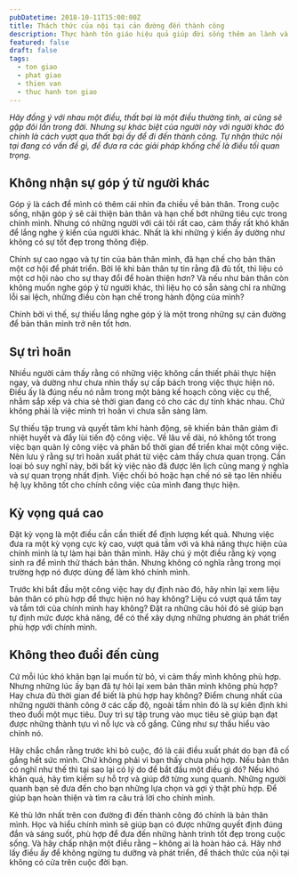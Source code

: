 ```yaml
---
pubDatetime: 2018-10-11T15:00:00Z
title: Thách thức của nội tại cản đường đến thành công
description: Thực hành tôn giáo hiệu quả giúp đời sống thêm an lành và hạnh phúc, giác ngộ nhiều điều hữu ích để đem lại năng lượng tích cực cho bản thân, và giá trị đẹp cho cộng đồng.
featured: false
draft: false
tags:
  - ton giao
  - phat giao
  - thien van
  - thuc hanh ton giao
---
```


_Hãy đồng ý với nhau một điều, thất bại là một điều thường tình, ai cũng sẽ gặp đôi lần trong đời. Nhưng sự khác biệt của người này với người khác đó chính là cách vượt qua thất bại ấy để đi đến thành công. Tự nhận thức nội tại đang có vấn đề gì, để đưa ra các giải pháp khống chế là điều tối quan trọng._

## Không nhận sự góp ý từ người khác

Góp ý là cách để mình có thêm cái nhìn đa chiều về bản thân. Trong cuộc sống, nhận góp ý sẽ cải thiện bản thân và hạn chế bớt những tiêu cực trong chính mình. Nhưng có những người với cái tôi rất cao, cảm thấy rất khó khăn để lắng nghe ý kiến của người khác. Nhất là khi những ý kiến ấy dường như không có sự tốt đẹp trong thông điệp.

Chính sự cao ngạo và tự tin của bản thân mình, đã hạn chế cho bản thân một cơ hội để phát triển. Bởi lẽ khi bản thân tự tin rằng đã đủ tốt, thì liệu có một cơ hội nào cho sự thay đổi để hoàn thiện hơn? Và nếu như bản thân còn không muốn nghe góp ý từ người khác, thì liệu họ có sẵn sàng chỉ ra những lỗi sai lệch, những điều còn hạn chế trong hành động của mình?

Chính bởi vì thế, sự thiếu lắng nghe góp ý là một trong những sự cản đường để bản thân mình trở nên tốt hơn.

## Sự trì hoãn

Nhiều người cảm thấy rằng có những việc không cần thiết phải thực hiện ngay, và dường như chưa nhìn thấy sự cấp bách trong việc thực hiện nó. Điều ấy là đúng nếu nó nằm trong một bảng kế hoạch công việc cụ thể, nhằm sắp xếp và chia sẻ thời gian đang có cho các dự tính khác nhau. Chứ không phải là việc mình trì hoãn vì chưa sẵn sàng làm.

Sự thiếu tập trung và quyết tâm khi hành động, sẽ khiến bản thân giảm đi nhiệt huyết và đẩy lùi tiến độ công việc. Về lâu về dài, nó không tốt trong việc bạn quản lý công việc và phân bổ thời gian để triển khai một công việc. Nên lưu ý rằng sự trì hoãn xuất phát từ việc cảm thấy chưa quan trọng. Cần loại bỏ suy nghĩ này, bởi bất kỳ việc nào đã được lên lịch cũng mang ý nghĩa và sự quan trọng nhất định. Việc chối bỏ hoặc hạn chế nó sẽ tạo lên nhiều hệ lụy không tốt cho chính công việc của mình đang thực hiện.

## Kỳ vọng quá cao

Đặt kỳ vọng là một điều cần cần thiết để định lượng kết quả. Nhưng việc đưa ra một kỳ vọng cực kỳ cao, vượt quá tầm với và khả năng thực hiện của chính mình là tự làm hại bản thân mình. Hãy chú ý một điều rằng kỳ vọng sinh ra để mình thử thách bản thân. Nhưng không có nghĩa rằng trong mọi trường hợp nó được dùng để làm khó chính mình.

Trước khi bắt đầu một công việc hay dự định nào đó, hãy nhìn lại xem liệu bản thân có phù hợp để thực hiện nó hay không? Liệu có vượt quá tầm tay và tầm tới của chính mình hay không? Đặt ra những câu hỏi đó sẽ giúp bạn tự định mức được khả năng, để có thể xây dựng những phương án phát triển phù hợp với chính mình.

## Không theo đuổi đến cùng

Cứ mỗi lúc khó khăn bạn lại muốn từ bỏ, vì cảm thấy mình không phù hợp. Nhưng những lúc ấy bạn đã tự hỏi lại xem bản thân mình không phù hợp? Hay chưa đủ thời gian để biết là phù hợp hay không? Điểm chung nhất của những người thành công ở các cấp độ, ngoài tầm nhìn đó là sự kiên định khi theo đuổi một mục tiêu. Duy trì sự tập trung vào mục tiêu sẽ giúp bạn đạt được những thành tựu vì nỗ lực và cố gắng. Cũng như sự thấu hiểu vào chính nó.

Hãy chắc chắn rằng trước khi bỏ cuộc, đó là cái điều xuất phát do bạn đã cố gắng hết sức mình. Chứ không phải vì bạn thấy chưa phù hợp. Nếu bản thân có nghĩ như thế thì tại sao lại có lý do để bắt đầu một điều gì đó? Nếu khó khăn quá, hãy tìm kiếm sự hỗ trợ và giúp đỡ từng xung quanh. Những người quanh bạn sẽ đưa đến cho bạn những lựa chọn và gợi ý thật phù hợp. Để giúp bạn hoàn thiện và tìm ra câu trả lời cho chính mình.

Kẻ thù lớn nhất trên con đường đi đến thành công đó chính là bản thân mình. Học và hiểu chính mình sẽ giúp bạn có được những quyết định đúng đắn và sáng suốt, phù hợp để đưa đến những hành trình tốt đẹp trong cuộc sống. Và hãy chấp nhận một điều rằng – không ai là hoàn hảo cả. Hãy nhớ lấy điều ấy để không ngừng tu dưỡng và phát triển, để thách thức của nội tại không có cửa trên cuộc đời bạn.

